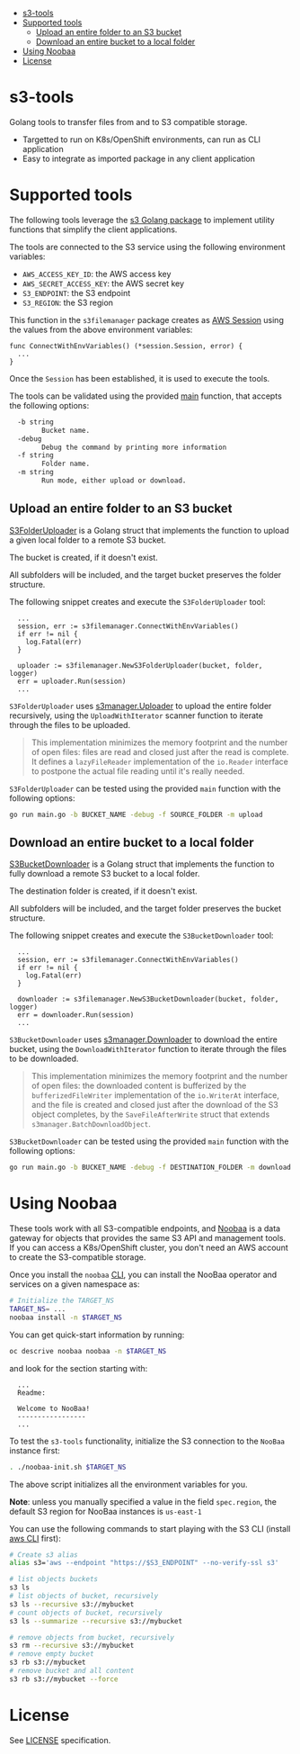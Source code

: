- [s3-tools](#s3-tools)
- [Supported tools](#supported-tools)
  - [Upload an entire folder to an S3 bucket](#upload-an-entire-folder-to-an-s3-bucket)
  - [Download an entire bucket to a local folder](#download-an-entire-bucket-to-a-local-folder)
- [Using Noobaa](#using-noobaa)
- [License](#license)

# s3-tools
Golang tools to transfer files from and to S3 compatible storage.
* Targetted to run on K8s/OpenShift environments, can run as CLI application
* Easy to integrate as imported package in any client application

# Supported tools
The following tools leverage the [s3 Golang package](https://pkg.go.dev/github.com/aws/aws-sdk-go/service/s3)
to implement utility functions that simplify the client applications.

The tools are connected to the S3 service using the following environment variables:
* `AWS_ACCESS_KEY_ID`: the AWS access key
* `AWS_SECRET_ACCESS_KEY`: the AWS secret key
* `S3_ENDPOINT`: the S3 endpoint
* `S3_REGION`: the S3 region

This function in the `s3filemanager` package creates as [AWS Session](https://pkg.go.dev/github.com/aws/aws-sdk-go/aws/session)
using the values from the above environment variables:
```golang
func ConnectWithEnvVariables() (*session.Session, error) {
  ...
}
```

Once the `Session` has been established, it is used to execute the tools.

The tools can be validated using the provided [main](./main.go) function, that accepts the following options:
```bash
  -b string
        Bucket name.
  -debug
        Debug the command by printing more information
  -f string
        Folder name.
  -m string
        Run mode, either upload or download.
```

## Upload an entire folder to an S3 bucket
[S3FolderUploader](./s3filemanager/s3_folder_uploader.go) is a Golang struct that implements the function to upload a given local folder to a remote S3 bucket.

The bucket is created, if it doesn't exist.

All subfolders will be included, and the target bucket preserves the folder structure.

The following snippet creates and execute the `S3FolderUploader` tool:
```golang
  ...
  session, err := s3filemanager.ConnectWithEnvVariables()
  if err != nil {
    log.Fatal(err)
  }

  uploader := s3filemanager.NewS3FolderUploader(bucket, folder, logger)
  err = uploader.Run(session)
  ...
```

`S3FolderUploader` uses [s3manager.Uploader](https://pkg.go.dev/github.com/stripe/aws-go/service/s3/s3manager#Uploader) 
to upload the entire folder recursively, using the `UploadWithIterator` scanner function to iterate through the files to be uploaded.

> This implementation minimizes the memory footprint and the number of open files: files are read and closed just after the read is complete.
> It defines a `lazyFileReader` implementation of the `io.Reader` interface to postpone the actual file reading until it's really needed.<br/>

`S3FolderUploader` can be tested using the provided `main` function with the following options:
```bash
go run main.go -b BUCKET_NAME -debug -f SOURCE_FOLDER -m upload
```

## Download an entire bucket to a local folder
[S3BucketDownloader](./s3filemanager/s3_bucket_downloader.go) is a Golang struct that implements the function to fully download a remote S3 bucket to a local folder.

The destination folder is created, if it doesn't exist.

All subfolders will be included, and the target folder preserves the bucket structure.

The following snippet creates and execute the `S3BucketDownloader` tool:
```golang
  ...
  session, err := s3filemanager.ConnectWithEnvVariables()
  if err != nil {
    log.Fatal(err)
  }

  downloader := s3filemanager.NewS3BucketDownloader(bucket, folder, logger)
  err = downloader.Run(session)
  ...
```

`S3BucketDownloader` uses [s3manager.Downloader](https://pkg.go.dev/github.com/stripe/aws-go/service/s3/s3manager#Downloader) 
to download the entire bucket, using the `DownloadWithIterator` function to iterate through the files to be downloaded.
 
> This implementation minimizes the memory footprint and the number of open files: the downloaded content is bufferized
> by the `bufferizedFileWriter` implementation of the `io.WriterAt` interface, and the file is created and closed just after the download
> of the S3 object completes, by the `SaveFileAfterWrite` struct that extends `s3manager.BatchDownloadObject`.<br/>

`S3BucketDownloader` can be tested using the provided `main` function with the following options:
```bash
go run main.go -b BUCKET_NAME -debug -f DESTINATION_FOLDER -m download
```
# Using Noobaa
These tools work with all S3-compatible endpoints, and [Noobaa](https://www.noobaa.io/) is a data gateway for objects
that provides the same S3 API and management tools. If you can access a K8s/OpenShift cluster, you don't need an AWS account
to create the S3-compatible storage.

Once you install the `noobaa` [CLI](https://www.noobaa.io/noobaa-operator-cli.html), you can install the NooBaa operator and services on a
given namespace as:
```bash
# Initialize the TARGET_NS
TARGET_NS= ...
noobaa install -n $TARGET_NS
```

You can get quick-start information by running:
```bash
oc descrive noobaa noobaa -n $TARGET_NS
```
and look for the section starting with:
```
  ...
  Readme:               

  Welcome to NooBaa!
  -----------------
  ...
```

To test the `s3-tools` functionality, initialize the S3 connection to the `NooBaa` instance first:
```bash
. ./noobaa-init.sh $TARGET_NS
```
The above script initializes all the environment variables for you.

**Note**: unless you manually specified a value in the field `spec.region`, the default S3 region for NooBaa instances is `us-east-1`

You can use the following commands to start playing with the S3 CLI (install [aws CLI](https://docs.aws.amazon.com/cli/latest/userguide/getting-started-install.html) first):
```bash
# Create s3 alias
alias s3='aws --endpoint "https://$S3_ENDPOINT" --no-verify-ssl s3'

# list objects buckets
s3 ls
# list objects of bucket, recursively
s3 ls --recursive s3://mybucket
# count objects of bucket, recursively
s3 ls --summarize --recursive s3://mybucket

# remove objects from bucket, recursively
s3 rm --recursive s3://mybucket
# remove empty bucket
s3 rb s3://mybucket
# remove bucket and all content
s3 rb s3://mybucket --force
```

# License
See [LICENSE](./LICENSE) specification.
